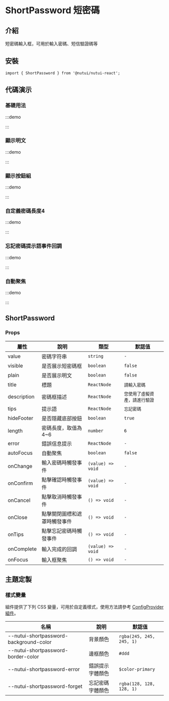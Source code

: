 # ShortPassword 短密碼

## 介紹

短密碼輸入框，可用於輸入密碼、短信驗證碼等

## 安裝

```tsx
import { ShortPassword } from '@nutui/nutui-react';
```

## 代碼演示

### 基礎用法

:::demo

<CodeBlock src='h5/demo1.tsx'></CodeBlock>

:::

### 顯示明文

:::demo

<CodeBlock src='h5/demo2.tsx'></CodeBlock>

:::

### 顯示按鈕組

:::demo

<CodeBlock src='h5/demo3.tsx'></CodeBlock>

:::

### 自定義密碼長度4

:::demo

<CodeBlock src='h5/demo4.tsx'></CodeBlock>

:::

### 忘記密碼提示語事件回調

:::demo

<CodeBlock src='h5/demo5.tsx'></CodeBlock>

:::

### 自動聚焦

:::demo

<CodeBlock src='h5/demo6.tsx'></CodeBlock>

:::

## ShortPassword

### Props

| 屬性 | 說明 | 類型 | 默認值 |
| --- | --- | --- | --- |
| value | 密碼字符串 | `string` | `-` |
| visible | 是否展示短密碼框 | `boolean` | `false` |
| plain | 是否展示明文 | `boolean` | `false` |
| title | 標題 | `ReactNode` | `請輸入密碼` |
| description | 密碼框描述 | `ReactNode` | `您使用了虛擬資產，請進行驗證` |
| tips | 提示語 | `ReactNode` | `忘記密碼` |
| hideFooter | 是否隱藏底部按鈕 | `boolean` | `true` |
| length | 密碼長度，取值為4~6 | `number` | `6` |
| error | 錯誤信息提示 | `ReactNode` | `-` |
| autoFocus | 自動聚焦 | `boolean` | `false` |
| onChange | 輸入密碼時觸發事件 | `(value) => void` | `-` |
| onConfirm | 點擊確認時觸發事件 | `(value) => void` | `-` |
| onCancel | 點擊取消時觸發事件 | `() => void` | `-` |
| onClose | 點擊關閉圖標和遮罩時觸發事件 | `() => void` | `-` |
| onTips | 點擊忘記密碼時觸發事件 | `() => void` | `-` |
| onComplete | 輸入完成的回調 | `(value) => void` | `-` |
| onFocus | 輸入框聚焦 | `() => void` | `-` |

## 主題定製

### 樣式變量

組件提供了下列 CSS 變量，可用於自定義樣式，使用方法請參考 [ConfigProvider 組件](#/zh-CN/component/configprovider)。

| 名稱 | 說明 | 默認值 |
| --- | --- | --- |
| \--nutui-shortpassword-background-color | 背景顏色 | `rgba(245, 245, 245, 1)` |
| \--nutui-shortpassword-border-color | 邊框顏色 | `#ddd` |
| \--nutui-shortpassword-error | 錯誤提示字體顏色 | `$color-primary` |
| \--nutui-shortpassword-forget | 忘記密碼字體顏色 | `rgba(128, 128, 128, 1)` |